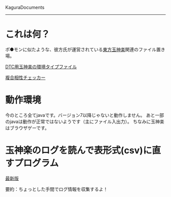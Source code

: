 ﻿KaguraDocuments

--- 

# これは何？ #

ポ●モンに似たような、彼方氏が運営されている[東方玉神楽](http://www.tohofes.com/)関連のファイル置き場。

[DTC用玉神楽の環境タイプファイル](https://github.com/Zzz-/Kagura-Tool/blob/master/DTCtype_kagura.txt?raw=true)

[複合相性チェッカー](https://github.com/Zzz-/Pokemon-Tool/blob/master/DoubleTypeChecker/DTCver1.12.zip?raw=true)

# 動作環境 #
今のところ全てjavaです。バージョン7以降じゃないと動作しません。
あと一部のjavaは動作が正常ではないようです（主にファイル入出力）。
ちなみに玉神楽はブラウザゲーです。

# 玉神楽のログを読んで表形式(csv)に直すプログラム #
[最新版](https://github.com/Zzz-/Kagura-Tool/blob/master/kagura_log2csv/kagura_log2csv%20ver1.00.zip?raw=true "kagura_log2csv ver1.00")

要約：ちょっとした手間でログ情報を収集するよ！


